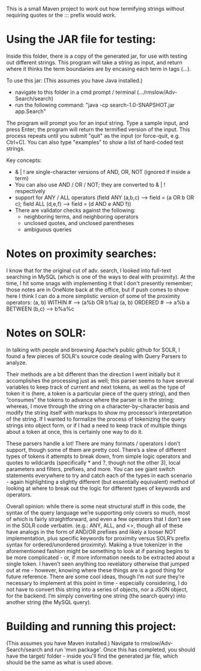 This is a small Maven project to work out how termifying strings without requiring quotes or the ::: prefix would work.

Using the JAR file for testing:
====================================
Inside this folder, there is a copy of the generated jar, for use with testing out different strings. This program will take a string as input, and return where it thinks the term boundaries are by encasing each term in tags (<term>...</term>).

To use this jar:
(This assumes you have Java installed.)
- navigate to this folder in a cmd prompt / terminal (.../rmslow/Adv-Search/search)
- run the following command: "java -cp search-1.0-SNAPSHOT.jar app.Search"

The program will prompt you for an input string. Type a sample input, and press Enter; the program will return the termified version of the input. 
This process repeats until you submit "quit" as the input (or force-quit, e.g. Ctrl+C). You can also type "examples" to show a list of hard-coded test strings.

Key concepts:
- & | ! are single-character versions of AND, OR, NOT (ignored if inside a term)
- You can also use AND / OR / NOT; they are converted to & | ! respectively
- support for ANY / ALL operators (field ANY (a,b,c) --> field = (a OR b OR c); field ALL (d,e,f) --> field = (d AND e AND f))
- There are validator checks against the following:
    - neighboring terms, and neighboring operators
    - unclosed quotes, and unclosed parentheses
    - ambiguous queries

Notes on proximity searches:
====================================
I know that for the original cut of adv. search, I looked into full-text searching in MySQL (which is one of the ways to deal with proximity). At the time, I hit some snags with implementing it that I don't presently remember; those notes are in OneNote back at the office, but if push comes to shove here I think I can do a more simplistic version of some of the proximity operators:
(a, b) WITHIN # --> (a%b OR b%a)
(a, b) ORDERED # --> a%b
a BETWEEN (b,c) --> b%a%c

Notes on SOLR: 
====================================
In talking with people and browsing Apache’s public github for SOLR, I found a few pieces of SOLR's source code dealing with Query Parsers to analyze.

Their methods are a bit different than the direction I went initially but it accomplishes the processing just as well; this parser seems to have several variables to keep track of current and next tokens, as well as the type of token it is (here, a token is a particular piece of the query string), and then “consumes” the tokens to advance where the parser is in the string; whereas, I move through the string on a character-by-character basis and modify the string itself with markups to show my processor’s interpretation of the string. If I wanted to formalize the process of tokenizing the query strings into object form, or if I had a need to keep track of multiple things about a token at once, this is certainly one way to do it.

These parsers handle a lot! There are many formats / operators I don’t support, though some of them are pretty cool. There’s a slew of different types of tokens it attempts to break down, from simple logic operators and quotes to wildcards (specifically * and ?, though not the other 3), local parameters and filters, prefixes, and more. You can see giant switch statements everywhere to try and catch each of the types in each scenario - again highlighting a slightly different (but essentially equivalent) method of looking at where to break out the logic for different types of keywords and operators.

Overall opinion: while there is some neat structural stuff in this code, the syntax of the query language we’re supporting only covers so much, most of which is fairly straightforward, and even a few operators that I don’t see in the SOLR code verbatim. (e.g.: ANY, ALL, and <>, though all of these have analogs in the form of AND/OR prefixes and likely a looser NOT implementation, plus specific keywords for proximity versus SOLR’s prefix syntax for ordered/unordered proximity). Making a true tokenizer in the aforementioned fashion might be something to look at if parsing begins to be more complicated - or, if more information needs to be extracted about a single token. I haven’t seen anything too revelatory otherwise that jumped out at me - however, knowing where these things are is a good thing for future reference. There are some cool ideas, though I’m not sure they’re necessary to implement at this point in time - especially considering, I do not have to convert this string into a series of objects, nor a JSON object, for the backend. I’m simply converting one string (the search query) into another string (the MySQL query).

Building and running this project:
====================================
(This assumes you have Maven installed.)
Navigate to rmslow/Adv-Search/search and run 'mvn package'.
Once this has completed, you should have the target/ folder - inside you'll find the generated jar file, which should be the same as what is used above.
